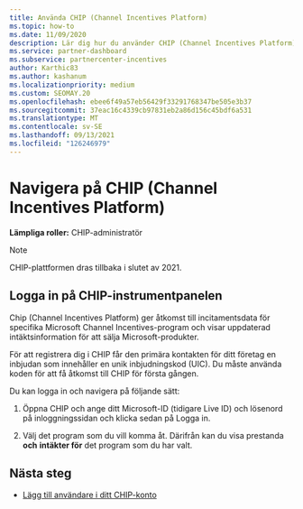 ```yaml
---
title: Använda CHIP (Channel Incentives Platform)
ms.topic: how-to
ms.date: 11/09/2020
description: Lär dig hur du använder CHIP (Channel Incentives Platform) för ditt incitamentsarbete. Observera att den här plattformen kommer att dras tillbaka i slutet av 2021.
ms.service: partner-dashboard
ms.subservice: partnercenter-incentives
author: Karthic83
ms.author: kashanum
ms.localizationpriority: medium
ms.custom: SEOMAY.20
ms.openlocfilehash: ebee6f49a57eb56429f33291768347be505e3b37
ms.sourcegitcommit: 37eac16c4339cb97831eb2a86d156c45bdf6a531
ms.translationtype: MT
ms.contentlocale: sv-SE
ms.lasthandoff: 09/13/2021
ms.locfileid: "126246979"
---
```

# <a name="navigate-the-channel-incentives-platform-chip"></a>Navigera på CHIP (Channel Incentives Platform)

**Lämpliga roller:** CHIP-administratör

>[!NOTE]
>CHIP-plattformen dras tillbaka i slutet av 2021.

## <a name="sign-into-the-chip-dashboard"></a>Logga in på CHIP-instrumentpanelen

Chip (Channel Incentives Platform) ger åtkomst till incitamentsdata för specifika Microsoft Channel Incentives-program och visar uppdaterad intäktsinformation för att sälja Microsoft-produkter.

För att registrera dig i CHIP får den primära kontakten för ditt företag en inbjudan som innehåller en unik inbjudningskod (UIC). Du måste använda koden för att få åtkomst till CHIP för första gången.


Du kan logga in och navigera på följande sätt:

1. Öppna CHIP och ange ditt Microsoft-ID (tidigare Live ID) och lösenord på inloggningssidan och klicka sedan på Logga in.
 
1. Välj det program som du vill komma åt.
Därifrån kan du visa prestanda **och** **intäkter för** det program som du har valt. 

## <a name="next-steps"></a>Nästa steg

- [Lägg till användare i ditt CHIP-konto](chip-users.md)